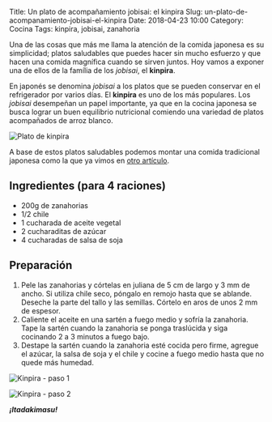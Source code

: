 Title: Un plato de acompañamiento jobisai: el kinpira
Slug: un-plato-de-acompanamiento-jobisai-el-kinpira
Date: 2018-04-23 10:00
Category: Cocina
Tags: kinpira, jobisai, zanahoria



Una de las cosas que más me llama la atención de la comida japonesa es su simplicidad; platos saludables que puedes hacer sin mucho esfuerzo y que hacen una comida magnífica cuando se sirven juntos. Hoy vamos a exponer una de ellos de la família de los *jobisai*, el **kinpira**.

En japonés se denomina *jobisai* a los platos que se pueden conservar en el refrigerador por varios días. El **kinpira** es uno de los más populares. Los *jobisai* desempeñan un papel importante, ya que en la cocina japonesa se busca lograr un buen equilibrio nutricional comiendo una variedad de platos acompañados de arroz blanco.

![Plato de kinpira]({static}/images/kinpira01.jpg)

A base de estos platos saludables podemos montar una comida tradicional japonesa como la que ya vimos en [otro artículo]({filename}/articles/introduccion-a-la-gastronomia-japonesa.md).

## Ingredientes (para 4 raciones)

* 200g de zanahorias
* 1/2 chile
* 1 cucharada de aceite vegetal
* 2 cucharaditas de azúcar
* 4 cucharadas de salsa de soja

## Preparación

1. Pele las zanahorias y córtelas en juliana de 5 cm de largo y 3 mm de ancho. Si utiliza chile seco, póngalo en remojo hasta que se ablande. Deseche la parte del tallo y las semillas. Córtelo en aros de unos 2 mm de espesor.
2. Caliente el aceite en una sartén a fuego medio y sofría la zanahoria. Tape la sartén cuando la zanahoria se ponga traslúcida y siga cocinando 2 a 3 minutos a fuego bajo.
3. Destape la sartén cuando la zanahoria esté cocida pero firme, agregue el azúcar, la salsa de soja y el chile y cocine a fuego medio hasta que no quede más humedad.

![Kinpira - paso 1]({static}/images/kinpira02.jpg)

![Kinpira - paso 2]({static}/images/kinpira03.jpg)

***¡Itadakimasu!***
